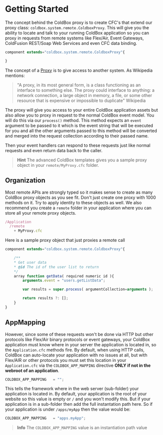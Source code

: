 # Getting Started

The concept behind the ColdBox proxy is to create CFC's that extend our proxy class: `coldbox.system.remote.ColdboxProxy`. This will give you the ability to locate and talk to your running ColdBox application so you can proxy in requests from remote systems like Flex/Air, Event Gateways, ColdFusion REST/Soap Web Services and even CFC data binding.

```javascript
component extends="coldbox.system.remote.ColdboxProxy"{

}
```

The concept of a [Proxy](http://en.wikipedia.org/wiki/Proxy\_pattern) is to give access to another system. As Wikipedia mentions:

> "A proxy, in its most general form, is a class functioning as an interface to something else. The proxy could interface to anything: a network connection, a large object in memory, a file, or some other resource that is expensive or impossible to duplicate"  Wikipedia

The proxy will give you access to your entire ColdBox application assets but also allow you to proxy in request to the normal ColdBox event model. You will do this via our `process()` method. This method expects an `event` argument to be passed to it which is the event string that will be executed for you and all the other arguments passed to this method will be converted and merged into the request collection according to their passed name.

Then your event handlers can respond to these requests just like normal requests and even return data back to the caller.

> **Hint** The advanced ColdBox templates gives you a sample proxy object in your `remote/MyProxy.cfc` folder.

## Organization

Most remote APIs are strongly typed so it makes sense to create as many ColdBox proxy objects as you see fit. Don't just create one proxy with 1000 methods on it. Try to apply identity to these objects as well. We also recommend you create a `remote` folder in your application where you can store all your remote proxy objects.

```javascript
/Application
  /remote
    + MyProxy.cfc
```

Here is a sample proxy object that just proxies a remote call

```javascript
component extends="coldbox.system.remote.ColdboxProxy"{

    /**
    * Get user data
    * @id The id of the user list to return
    */
    array function getData( required numeric id ){
        arguments.event = "users.getListData";

        var results = super.process( argumentCollection=arguments );

        return results ?: [];
    }
}
```

## AppMapping

However, since some of these requests won't be done via HTTP but other protocols like Flex/Air binary protocols or event gateways, your ColdBox application must know where in your server the application is located in, so the `Application.cfc` methods fire. By default, when using HTTP calls, ColdBox can auto-locate your application with no issues at all, but with Flex/AIR or other protocols you must set this location in your `Application.cfc` via the `COLDBOX_APP_MAPPING` directive **ONLY if not in the webroot of an application**.

```javascript
COLDBOX_APP_MAPPING   = "";
```

This tells the framework where in the web server (sub-folder) your application is located in. By default, your application is the root of your website so this value is empty or `/` and you won't modify this. But if your application is in a sub-folder then add the full instantation path here. So if your application is under `/apps/myApp` then the value would be:

```javascript
COLDBOX_APP_MAPPING   = "apps.myApp";
```

> **Info** The `COLDBOX_APP_MAPPING` value is an instantiation path value
